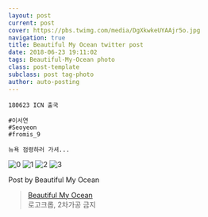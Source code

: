 ```yaml
---
layout: post
current: post
cover: https://pbs.twimg.com/media/DgXkwkeUYAAjr5o.jpg
navigation: true
title: Beautiful My Ocean twitter post
date: 2018-06-23 19:11:02
tags: Beautiful-My-Ocean photo
class: post-template
subclass: post tag-photo
author: auto-posting
---
```


```  
180623 ICN 출국  
  
#이서연  
#Seoyeon  
#fromis_9   
  
뉴욕 점령하러 가셔...  

```

![0](https://pbs.twimg.com/media/DgXkqtkUcAER_I-.jpg)
![1](https://pbs.twimg.com/media/DgXksaqVMAUwVx7.jpg)
![2](https://pbs.twimg.com/media/DgXkuBTVAAEXIW0.jpg)
![3](https://pbs.twimg.com/media/DgXkwkeUYAAjr5o.jpg)


Post by Beautiful My Ocean

> [Beautiful My Ocean](https://twitter.com/BMO_fromis)  
  로고크롭, 2차가공 금지